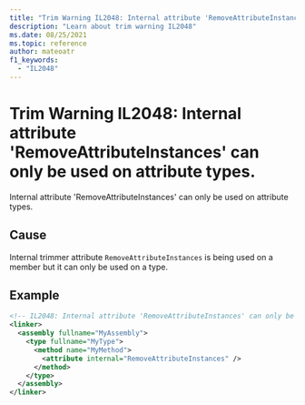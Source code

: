 ```yaml
---
title: "Trim Warning IL2048: Internal attribute 'RemoveAttributeInstances' can only be used on attribute types."
description: "Learn about trim warning IL2048"
ms.date: 08/25/2021
ms.topic: reference
author: mateoatr
f1_keywords:
  - "IL2048"
---
```

# Trim Warning IL2048: Internal attribute 'RemoveAttributeInstances' can only be used on attribute types.

Internal attribute 'RemoveAttributeInstances' can only be used on attribute types.

## Cause

Internal trimmer attribute `RemoveAttributeInstances` is being used on a member but it
can only be used on a type.

## Example

```xml
<!-- IL2048: Internal attribute 'RemoveAttributeInstances' can only be used on a type, but is being used on 'MyMethod' -->
<linker>
  <assembly fullname="MyAssembly">
    <type fullname="MyType">
      <method name="MyMethod">
        <attribute internal="RemoveAttributeInstances" />
      </method>
    </type>
  </assembly>
</linker>
```
